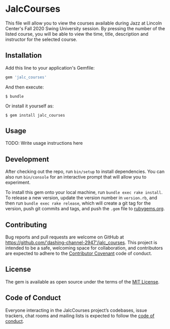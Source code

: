 # JalcCourses

This file will allow you to view the courses available during Jazz at Lincoln Center's Fall 2020 Swing University session.  By pressing the number of the listed course, you will be able to view the time, title, description and instructor for the selected course.

## Installation

Add this line to your application's Gemfile:

```ruby
gem 'jalc_courses'
```

And then execute:

    $ bundle

Or install it yourself as:

    $ gem install jalc_courses

## Usage

TODO: Write usage instructions here

## Development

After checking out the repo, run `bin/setup` to install dependencies. You can also run `bin/console` for an interactive prompt that will allow you to experiment.

To install this gem onto your local machine, run `bundle exec rake install`. To release a new version, update the version number in `version.rb`, and then run `bundle exec rake release`, which will create a git tag for the version, push git commits and tags, and push the `.gem` file to [rubygems.org](https://rubygems.org).

## Contributing

Bug reports and pull requests are welcome on GitHub at https://github.com/'dashing-channel-2947'/jalc_courses. This project is intended to be a safe, welcoming space for collaboration, and contributors are expected to adhere to the [Contributor Covenant](http://contributor-covenant.org) code of conduct.

## License

The gem is available as open source under the terms of the [MIT License](https://opensource.org/licenses/MIT).

## Code of Conduct

Everyone interacting in the JalcCourses project’s codebases, issue trackers, chat rooms and mailing lists is expected to follow the [code of conduct](https://github.com/'dashing-channel-2947'/jalc_courses/blob/master/CODE_OF_CONDUCT.md).

